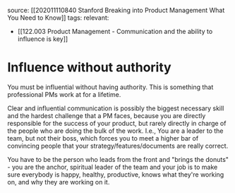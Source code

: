 source: [[202011110840 Stanford Breaking into Product Management What You Need to Know]]
tags: 
relevant: 
- [[122.003 Product Management - Communication and the ability to influence is key]]

# Influence without authority

You must be influential without having authority. This is something that professional PMs work at for a lifetime.

Clear and influential communication is possibly the biggest necessary skill and the hardest challenge that a PM faces, because you are directly responsible for the success of your product, but rarely directly in charge of the people who are doing the bulk of the work. I.e., You are a leader to the team, but not their boss, which forces you to meet a higher bar of convincing people that your strategy/features/documents are really correct. 

You have to be the person who leads from the front and "brings the donuts" - you are the anchor, spiritual leader of the team and your job is to make sure everybody is happy, healthy, productive, knows what they're working on, and why they are working on it.
